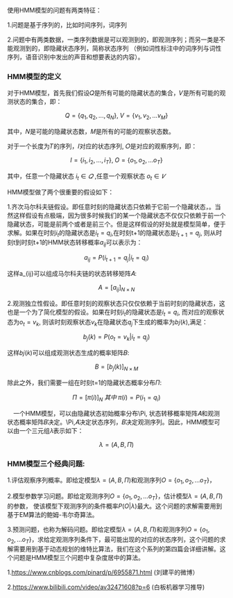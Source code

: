 使用HMM模型的问题有两类特征：

1.问题是基于序列的，比如时间序列，词序列

2.问题中有两类数据，一类序列数据是可以观测到的，即观测序列；而另一类是不能观测到的，即隐藏状态序列，简称状态序列 （例如词性标注中的词序列与词性序列，语音识别中发出的声音和想要表达的内容）。

### HMM模型的定义

对于HMM模型，首先我们假设𝑄是所有可能的隐藏状态的集合，𝑉是所有可能的观测状态的集合，即：

$$ Q = \{q_1,q_2,...,q_N\}, \; V =\{v_1,v_2,...v_M\} $$

其中，𝑁是可能的隐藏状态数，𝑀是所有的可能的观察状态数。

对于一个长度为𝑇的序列，𝐼对应的状态序列, 𝑂是对应的观察序列，即：

$$ I = \{i_1,i_2,...,i_T\}, \; O =\{o_1,o_2,...o_T\} $$

其中，任意一个隐藏状态 $i_t \in  𝑄$ ,任意一个观察状态 $o_t \in  𝑉$

HMM模型做了两个很重要的假设如下：

1.齐次马尔科夫链假设。即任意时刻的隐藏状态只依赖于它前一个隐藏状态，。当然这样假设有点极端，因为很多时候我们的某一个隐藏状态不仅仅只依赖于前一个隐藏状态，可能是前两个或者是前三个。但是这样假设的好处就是模型简单，便于求解。如果在时刻$i_t$的隐藏状态是$i_t=q_i$,在时刻t+1的隐藏状态是$i_{t+1}=q_j$, 则从时刻t到时刻t+1的HMM状态转移概率$a_{ij}$可以表示为：

$$a_{ij} = P(i_{t+1} = q_j | i_t= q_i)$$

这样a_{ij}可以组成马尔科夫链的状态转移矩阵𝐴:

$$A=\Big [a_{ij}\Big ]_{N \times N}$$

2.观测独立性假设。即任意时刻的观察状态只仅仅依赖于当前时刻的隐藏状态，这也是一个为了简化模型的假设。如果在时刻$i_t$的隐藏状态是$i_t = q_i$, 而对应的观察状态为$o_t = v_k$, 则该时刻观察状态$v_k$在隐藏状态$q_j$下生成的概率为𝑏𝑗(𝑘),满足：

$$b_j(k) = P(o_t = v_k | i_t= q_j)$$

这样𝑏𝑗(𝑘)可以组成观测状态生成的概率矩阵𝐵:

$$B = \Big [b_j(k) \Big ]_{N \times M}$$

除此之外，我们需要一组在时刻t=1的隐藏状态概率分布$\Pi$:

$$\Pi = \Big [ \pi(i)\Big ]_N \; 其中 \;\pi(i) = P(i_1 = q_i)$$

　一个HMM模型，可以由隐藏状态初始概率分布\Pi, 状态转移概率矩阵𝐴和观测状态概率矩阵𝐵决定。\Pi,𝐴决定状态序列，𝐵决定观测序列。因此，HMM模型可以由一个三元组𝜆表示如下：

$$\lambda = (A, B, \Pi)$$



### HMM模型三个经典问题:

1.评估观察序列概率。即给定模型$\lambda = (A, B, \Pi)$和观测序列$O =\{o_1,o_2,...o_T\}$，


2.模型参数学习问题。即给定观测序列$O =\{o_1,o_2,...o_T\}$，估计模型$\lambda = (A, B, \Pi)$的参数，
使该模型下观测序列的条件概率$P(O|λ)$最大。这个问题的求解需要用到基于EM算法的鲍姆-韦尔奇算法。

3.预测问题，也称为解码问题。即给定模型$\lambda = (A, B, \Pi)$和观测序列$O =\{o_1,o_2,...o_T\}$，求给定观测序列条件下，最可能出现的对应的状态序列，这个问题的求解需要用到基于动态规划的维特比算法，我们在这个系列的第四篇会详细讲解。这个问题是HMM模型三个问题中复杂度居中的算法。


1.https://www.cnblogs.com/pinard/p/6955871.html (刘建平的微博）

2.https://www.bilibili.com/video/av32471608?p=6  (白板机器学习推导)
